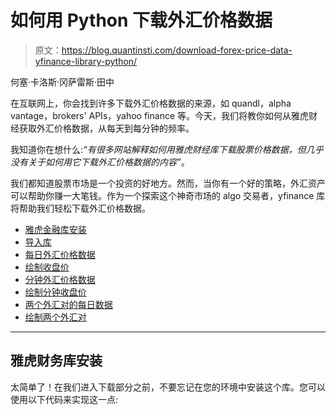 # 如何用 Python 下载外汇价格数据

> 原文：<https://blog.quantinsti.com/download-forex-price-data-yfinance-library-python/>

何塞·卡洛斯·冈萨雷斯·田中

在互联网上，你会找到许多下载外汇价格数据的来源，如 quandl，alpha vantage，brokers' APIs，yahoo finance 等。今天，我们将教你如何从雅虎财经获取外汇价格数据，从每天到每分钟的频率。

我知道你在想什么:*“有很多网站解释如何用雅虎财经库下载股票价格数据，但几乎没有关于如何用它下载外汇价格数据的内容”*。

我们都知道股票市场是一个投资的好地方。然而，当你有一个好的策略，外汇资产可以帮助你赚一大笔钱。作为一个探索这个神奇市场的 algo 交易者，yfinance 库将帮助我们轻松下载外汇价格数据。

*   [雅虎金融库安装](#yahoo-finance-library-installation)
*   [导入库](#import-libraries)
*   [每日外汇价格数据](#daily-forex-price-data)
*   [绘制收盘价](#plot-the-close-price)
*   [分钟外汇价格数据](#minute-forex-price-data)
*   [绘制分钟收盘价](#plot-the-minute-close-price)
*   [两个外汇对的每日数据](#daily-data-of-two-forex-pairs)
*   [绘制两个外汇对](#plot-the-two-forex-pairs)

* * *

## 雅虎财务库安装

太简单了！在我们进入下载部分之前，不要忘记在您的环境中安装这个库。您可以使用以下代码来实现这一点: